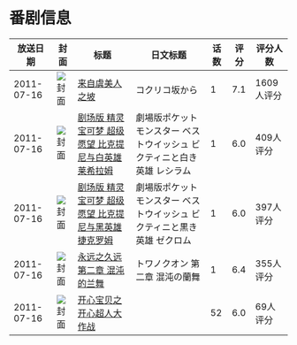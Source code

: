 # 番剧信息

|放送日期|封面|标题|日文标题|话数|评分|评分人数|
|---|---|---|---|---|---|---|
|2011-07-16|![封面](https://lain.bgm.tv/pic/cover/c/ab/a4/10857_Lja42.jpg)|[来自虞美人之坡](https://bangumi.tv/subject/10857)|コクリコ坂から|1|7.1|1609人评分|
|2011-07-16|![封面](https://lain.bgm.tv/pic/cover/c/e4/a5/19561_6r226.jpg)|[剧场版 精灵宝可梦 超级愿望 比克提尼与白英雄 莱希拉姆](https://bangumi.tv/subject/19561)|劇場版ポケットモンスター ベストウイッシュ ビクティニと白き英雄 レシラム|1|6.0|409人评分|
|2011-07-16|![封面](https://lain.bgm.tv/pic/cover/c/3c/70/19618_Ko0O4.jpg)|[剧场版 精灵宝可梦 超级愿望 比克提尼与黑英雄 捷克罗姆](https://bangumi.tv/subject/19618)|劇場版ポケットモンスター ベストウイッシュ ビクティニと黒き英雄 ゼクロム|1|6.0|397人评分|
|2011-07-16|![封面](https://lain.bgm.tv/pic/cover/c/53/b4/47725_i8985.jpg)|[永远之久远 第二章 混沌的兰舞](https://bangumi.tv/subject/47725)|トワノクオン 第二章 混沌の蘭舞|1|6.4|355人评分|
|2011-07-16|![封面](https://lain.bgm.tv/pic/cover/c/09/e6/320414_IR8f5.jpg)|[开心宝贝之开心超人大作战](https://bangumi.tv/subject/320414)||52|6.0|69人评分|
